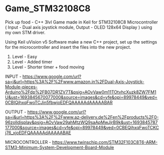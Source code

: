 # Game_STM32108C8
Pick up food - C++ 3lvl Game made in Keil for STM32108C8 Microcontroller ( Input - Dual axis joystick module, Output - OLED 128x64 Display ) using my own STM driver.

Using Keil uVision v5 Software make a new C++ project, set up the settings for the microcontroller and insert the files into the new project.

1. Level - Easy
2. Level - Added timer
3. Level - Shorter timer + food moving 

INPUT - https://www.google.com/url?sa=i&url=https%3A%2F%2Fwww.amazon.in%2FDual-Axis-Joystick-Module-pieces-Arduino%2Fdp%2FB07DR1ZV7T&psig=AOvVaw0m11TOtvhcXuzk8ZW7FM1U&ust=1693845670077000&source=images&cd=vfe&opi=89978449&ved=0CBIQjhxqFwoTCJin5fbwjoEDFQAAAAAdAAAAABAR

OUTPUT - https://www.google.com/url?sa=i&url=https%3A%2F%2Fwww.az-delivery.de%2Fen%2Fproducts%2F0-96zolldisplay&psig=AOvVaw29ahMtzWQ9saApMwJjrB9k&ust=1693845787177000&source=images&cd=vfe&opi=89978449&ved=0CBEQjhxqFwoTCKCj76_xjoEDFQAAAAAdAAAAABAE

MICROCONTROLLER - https://www.twinschip.com/STM32F103C8T6-ARM-STM3-Minimum-System-Development-Board-Module

